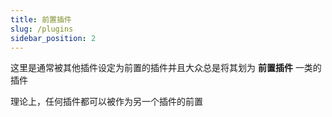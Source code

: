 ```yaml
---
title: 前置插件
slug: /plugins
sidebar_position: 2
---
```


这里是通常被其他插件设定为前置的插件并且大众总是将其划为 **前置插件** 一类的插件

理论上，任何插件都可以被作为另一个插件的前置
